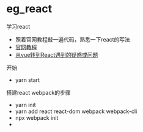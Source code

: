 # eg_react
学习react
- 照着官网教程敲一遍代码，熟悉一下react的写法
- [官网教程](https://react.dev/learn/tutorial-tic-tac-toe)
- [从vue转到React遇到的疑惑或问题](./doc/index.md)

开始
- yarn start

搭建react webpack的步骤
- yarn init
- yarn add react react-dom webpack webpack-cli
- npx webpack init
- 
